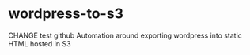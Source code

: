 # wordpress-to-s3
CHANGE test github
Automation around exporting wordpress into static HTML hosted in S3
